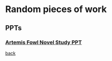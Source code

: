 # Random pieces of work
## PPTs
### [Artemis Fowl Novel Study PPT](https://qqiumax.github.io/random/novelstudy01.pptx)
[back](>https://qqiumax.github.io/home/)